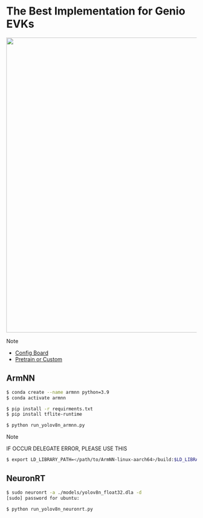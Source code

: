 # The Best Implementation for Genio EVKs

<div align="center">
<img src="https://github.com/R300-AI/ITRI-AI-Hub/blob/main/docs/assets/images/pages/genio_510_demonstration_workflow.png" width="780"/>
</div>

> [!NOTE]
> * [Config Board](https://r300-ai.github.io/ITRI-AI-Hub/docs/genio-evk.html)
> * [Pretrain or Custom]()


## ArmNN

```bash
$ conda create --name armnn python=3.9
$ conda activate armnn
```
```bash
$ pip install -r requirments.txt
$ pip install tflite-runtime
```

```bash
$ python run_yolov8n_armnn.py
```

> [!NOTE]
> IF OCCUR DELEGATE ERROR, PLEASE USE THIS
> ```bash
> $ export LD_LIBRARY_PATH=</path/to/ArmNN-linux-aarch64>/build:$LD_LIBRARY_PATH
> ```

## NeuronRT
```bash
$ sudo neuronrt -a ./models/yolov8n_float32.dla -d
[sudo] password for ubuntu:
```
```bash
$ python run_yolov8n_neuronrt.py
```
